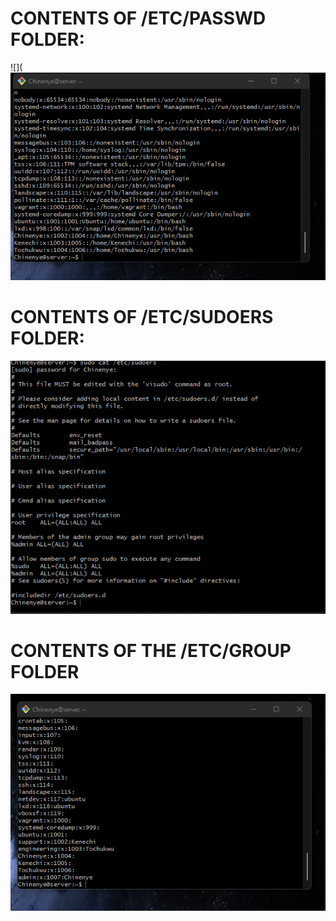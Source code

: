 # CONTENTS OF /ETC/PASSWD FOLDER:
![](![](Images/etcpasswdoutput.png)

# CONTENTS OF /ETC/SUDOERS FOLDER:
![](Images/etcsudoersoutput.png)


# CONTENTS OF THE /ETC/GROUP FOLDER
![](Images/etcgroupoutput.png)